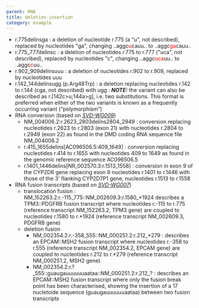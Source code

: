 ```yaml
---
parent: RNA
title: deletion-insertion
category: example
---
```


*	r.775delinsga
	: a deletion of nucleotide r.775 (a "u", not described), replaced by nucleotides "ga", changing ..aggc<font color="red">u</font>cauu.. to ..aggc<font color="red">ga</font>cauu..
*	r.775\_777delinsc 
	: a deletion of nucleotides r.775 to r.777 ("uca", not described), replaced by nucleotides "c", changing ..aggc<font color="red">uca</font>uu.. to ..aggc<font color="red">c</font>uu..
*	r.902_909delinsuuu
	: a deletion of nucleotides r.902 to r.909, replaced by nucleotides uuu
*	r.142_144delinsugg (p.Arg48Trp)
	:	a deletion replacing nucleotides r.142 to r.144 (cga, not described) with ugg
	:	_**NOTE:**_ the variant can also be described as r.[142c>u;144a>g], i.e. two substitutions. This format is preferred when either of the two variants is known as a frequently occurring variant (“polymorphism”)
*	RNA conversion (based on [_SVD-WG009_](/bg-material/consultation/svd-wg009/))
	*	NM\_004006.2:r.2623\_2803delins2804\_2949
	:	conversion replacing nucleotides r.2623 to r.2803 (exon 21) with nucleotides r.2804 to r.2949 (exon 22) as found in the DMD coding RNA sequence file NM\_004006.2
	*	r.415\_1655delins[AC096506.5:409\_1649]
	:	conversion replacing nucleotides r.414 to r.1655 with nucleotides 409 to 1649 as found in the genomic reference sequence AC096506.5
	*	r.1401\_1446delins[NR\_002570.3:r.1513\_1558]
	:	conversion in exon 9 of the CYP2D6 gene replacing exon 9 nucleotides r.1401 to r.1446 with those of the 3' flanking CYP2D7P1 gene, nucleotides r.1513 to r.1558
*	RNA fusion transcripts (based on [_SVD-WG007_](/bg-material/consultation/svd-wg007/))
	*	translocation fusion
	:	 NM\_152263.2:r.-115\_775::NM_002609.3:r.1580\_\*1924 describes a TPM3::PDGFRB fusion transcript where nucleotides r.-115 to r.775 (reference transcript NM\_152263.2, TPM3 gene) are coupled to nucleotides r.1580 to r.\*1924 (reference transcript NM\_002609.3, PDGFRB gene)
	*	deletion fusion
		*	NM\_002354.2:r.-358\_555::NM\_000251.2:r.212\_\*279
		:	describes an EPCAM::MSH2 fusion transcript where nucleotides r.-358 to r.555 (reference transcript NM\_002354.2, EPCAM gene) are coupled to nucleotides r.212 to r.\*279 (reference transcript NM\_000251.2, MSH2 gene)
		*	NM\_002354.2:r.?\_555::guaugauuuuuuaataa::NM\_000251.2:r.212\_?
		:	describes an EPCAM::MSH2 fusion transcript where only the fusion break point has been characterised, showing the insertion of a 17 nucletoide sequence (guaugauuuuuuaataa) between two fusion transcripts
